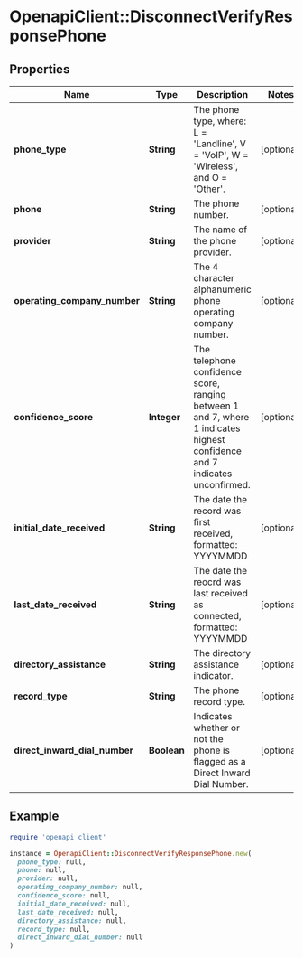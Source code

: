 # OpenapiClient::DisconnectVerifyResponsePhone

## Properties

| Name | Type | Description | Notes |
| ---- | ---- | ----------- | ----- |
| **phone_type** | **String** | The phone type, where: L &#x3D; &#39;Landline&#39;, V &#x3D; &#39;VoIP&#39;, W &#x3D; &#39;Wireless&#39;, and O &#x3D; &#39;Other&#39;. | [optional] |
| **phone** | **String** | The phone number. | [optional] |
| **provider** | **String** | The name of the phone provider. | [optional] |
| **operating_company_number** | **String** | The 4 character alphanumeric phone operating company number. | [optional] |
| **confidence_score** | **Integer** | The telephone confidence score, ranging between 1 and 7, where 1 indicates highest confidence and 7 indicates unconfirmed. | [optional] |
| **initial_date_received** | **String** | The date the record was first received, formatted: YYYYMMDD | [optional] |
| **last_date_received** | **String** | The date the reocrd was last received as connected, formatted: YYYYMMDD | [optional] |
| **directory_assistance** | **String** | The directory assistance indicator. | [optional] |
| **record_type** | **String** | The phone record type. | [optional] |
| **direct_inward_dial_number** | **Boolean** | Indicates whether or not the phone is flagged as a Direct Inward Dial Number. | [optional] |

## Example

```ruby
require 'openapi_client'

instance = OpenapiClient::DisconnectVerifyResponsePhone.new(
  phone_type: null,
  phone: null,
  provider: null,
  operating_company_number: null,
  confidence_score: null,
  initial_date_received: null,
  last_date_received: null,
  directory_assistance: null,
  record_type: null,
  direct_inward_dial_number: null
)
```

